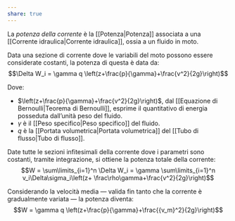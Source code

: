```yaml
---
share: true
---
```

La *potenza della corrente* è la [[Potenza|Potenza]] associata a una [[Corrente idraulica|Corrente idraulica]], ossia a un fluido in moto.

Data una sezione di corrente dove le variabili del moto possono essere considerate costanti, la potenza di questa è data da:
$$\Delta W_i = \gamma q \left(z+\frac{p}{\gamma}+\frac{v^2}{2g}\right)$$

Dove:
- $\left(z+\frac{p}{\gamma}+\frac{v^2}{2g}\right)$, dal [[Equazione di Bernoulli|Teorema di Bernoulli]], esprime il quantitativo di energia posseduta dall’unità peso del fluido.
- $\gamma$ è il [[Peso specifico|Peso specifico]] del fluido.
- $q$ è la [[Portata volumetrica|Portata volumetrica]] del [[Tubo di flusso|Tubo di flusso]].

Date tutte le sezioni infitesimali della corrente dove i parametri sono costanti, tramite integrazione, si ottiene la potenza totale della corrente:
$$W = \sum\limits_{i=1}^n \Delta W_i = \gamma \sum\limits_{i=1}^n v_i\Delta\sigma_i\left(z+ \frac\rho\gamma+\frac{v^2}{2g}\right)$$

Considerando la velocità media — valida fin tanto che la corrente è gradualmente variata — la potenza diventa:
$$W = \gamma q \left(z+\frac{p}{\gamma}+\frac{{v_m}^2}{2g}\right)$$